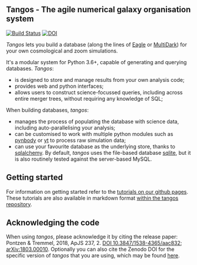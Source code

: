 Tangos - The agile numerical galaxy organisation system
-------------------------------------------------------

[![Build Status](https://github.com/pynbody/tangos/actions/workflows/build-test.yaml/badge.svg?branch=master)](https://github.com/pynbody/tangos/actions) [![DOI](https://zenodo.org/badge/105990932.svg)](https://zenodo.org/badge/latestdoi/105990932)

_Tangos_ lets you build a database (along the lines of [Eagle](http://icc.dur.ac.uk/Eagle/database.php)
or [MultiDark](https://www.cosmosim.org/cms/documentation/projects/multidark-bolshoi-project/))
 for your own cosmological and zoom simulations.

It's a modular system for Python 3.6+, capable of generating and querying databases. _Tangos_:

 - is designed to store and manage results from your own analysis code;
 - provides web and python interfaces;
 - allows users to construct science-focussed queries, including across entire merger trees,
   without requiring any knowledge of SQL;

When building databases, _tangos_:

 - manages the process of populating the database with science data, including auto-parallelising
   your analysis;
 - can be customised to work with multiple python modules such as
   [pynbody](http://pynbody.github.io/pynbody/) or [yt](http://yt-project.org) to
   process raw simulation data;
 - can use your favourite database as the underlying store, thanks to [sqlalchemy](https://www.sqlalchemy.org).
   By default, _tangos_ uses the file-based database [sqlite](https://sqlite.org), but it is also routinely
   tested against the server-based MySQL.


 Getting started
 ---------------

 For information on getting started refer to the [tutorials on our github pages](https://pynbody.github.io/tangos/).
 These tutorials are also available in markdown format [within the tangos repository](docs/index.md).


Acknowledging the code
----------------------
When using _tangos_, please acknowledge it by citing the release paper:
Pontzen & Tremmel, 2018, ApJS 237, 2. [DOI 10.3847/1538-4365/aac832](https://doi.org/10.3847/1538-4365/aac832);  [arXiv:1803.00010](https://arxiv.org/pdf/1803.00010.pdf). Optionally you can also cite the Zenodo DOI for the specific version of _tangos_ that you are using, which may be found [here](https://doi.org/10.5281/zenodo.1243070).
